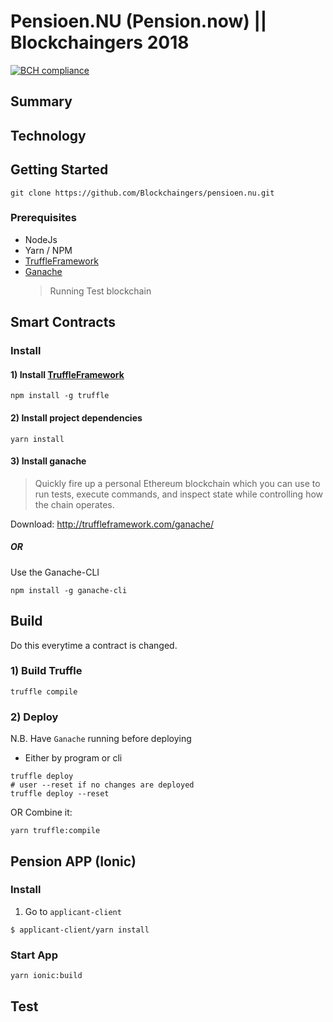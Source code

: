 # Pensioen.NU (Pension.now) || Blockchaingers 2018

[![BCH compliance](https://bettercodehub.com/edge/badge/Blockchaingers/pensioen.nu?branch=master&token=a415fea33d78e3dc5a4a7b8cd285a8ce9493d8c0)](https://bettercodehub.com/)

## Summary

## Technology

## Getting Started

```console
git clone https://github.com/Blockchaingers/pensioen.nu.git
```

### Prerequisites

* NodeJs
* Yarn / NPM
* [TruffleFramework](http://truffleframework.com/)
* [Ganache](http://truffleframework.com/ganache/)
  > Running Test blockchain

## Smart Contracts

### Install

#### 1) Install [TruffleFramework](http://truffleframework.com/)

```
npm install -g truffle
```

#### 2) Install project dependencies

```console
yarn install
```

#### 3) Install ganache

> Quickly fire up a personal Ethereum blockchain which you can use to run tests, execute commands, and inspect state while controlling how the chain operates.

Download: http://truffleframework.com/ganache/

##### OR

Use the Ganache-CLI

```console
npm install -g ganache-cli
```

## Build

Do this everytime a contract is changed.

### 1) Build Truffle

```
truffle compile
```

### 2) Deploy

N.B. Have `Ganache` running before deploying

* Either by program or cli

```
truffle deploy
# user --reset if no changes are deployed
truffle deploy --reset
```

OR Combine it:

```console
yarn truffle:compile
```

## Pension APP (Ionic)

### Install

1.  Go to `applicant-client`

```console
$ applicant-client/yarn install
```

### Start App

```console
yarn ionic:build
```

## Test
